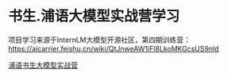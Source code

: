 # 书生.浦语大模型实战营学习

项目学习来源于InternLM大模型开源社区，第四期训练营：https://aicarrier.feishu.cn/wiki/QtJnweAW1iFl8LkoMKGcsUS9nld


[浦语书生大模型实战营](https://github.com/InternLM/Tutorial)
